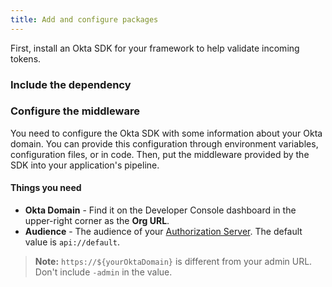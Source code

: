```yaml
---
title: Add and configure packages
---
```

First, install an Okta SDK for your framework to help validate incoming tokens.

### Include the dependency

<StackSelector snippet="independ"/>

### Configure the middleware

You need to configure the Okta SDK with some information about your Okta domain. You can provide this configuration through environment variables, configuration files, or in code. Then, put the middleware provided by the SDK into your application's pipeline.

#### Things you need

* **Okta Domain** - Find it on the Developer Console dashboard in the upper-right corner as the **Org URL**.
* **Audience** - The audience of your [Authorization Server](https://developer.okta.com/docs/guides/customize-authz-server/). The default value is `api://default`.

> **Note:** `https://${yourOktaDomain}` is different from your admin URL. Don't include `-admin` in the value. 

<StackSelector snippet="configmid"/>

<NextSectionLink/>
